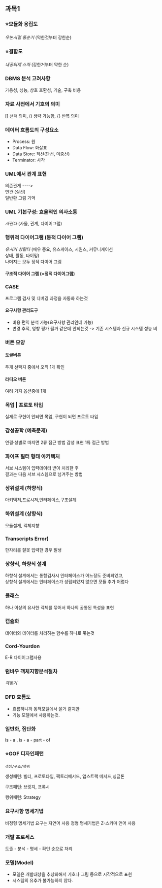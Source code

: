 ## 과목1
### ⭐모듈화 응집도
*우논시절 통순기* (약한것부터 강한순)

### ⭐결합도
*내공외제 스자* (강한거부터 약한 순)

### DBMS 분석 고려사항
가용성, 성능, 상호 호환성, 기술, 구축 비용

### 자료 사전에서 기호의 의미
[] 선택 의미, () 생략 가능함, {} 반복 의미

### 데이터 흐름도의 구성요소

- Process: 원
- Data Flow: 화살표
- Data Store: 직선(단선, 이중선)
- Terminator: 사각

### UML에서 관계 표현
의존관계 ---->\
연관 (실선) \
일반환 그림 기억

### UML 기본구성: 효율적인 의사소통
*사관다* (사물, 관계, 다이어그램)

### 행위적 다이어그램 (동적 다이어 그램)
*유시커 상활타* (매우 중요, 유스케이스, 시퀀스, 커뮤니케이션\
상태, 활동, 타이밍)\
나머지는 모두 정적 다이어 그램

#### 구조적 다이어 그램 (=정적 다이어그램)

### CASE
프로그램 검사 및 디버깅 과정을 자동화 하는것

#### 요구사항 관리도구
- 비용 편익 분석 가능(요구사항 관리인데 가능)
- 변경 추적, 영향 평가
될거 같은데 안되는것 -> 기존 시스템과 신규 시스템 성능 비


### 버튼 모양
#### 토글버튼
두개 선택지 중에서 오직 1개 확인
#### 라디오 버튼
여려 가지 옵션중에 1개

### 목업 | 프로토 타입
실제로 구현이 안되면 목업, 구현이 되면 프로토 타입

### 감성공학 (예측문제)
연결·성별로 따지면 2류 접근 방법
감성 표현 1류 접근 방법

### 파이프 필터 형태 아키텍처
서브 시스템이 입력데이터 받아 처리한 후\
결과는 다음 서브 시스템으로 넘겨주는 방법

###  상위설계 (하향식)
아키텍처,프로시저,인터페이스,구조설계

### 하위설계 (상향식)
모듈설계, 객체지향

### Transcripts Error)
한자리를 잘못 입력한 경우 발생

### 상향식, 하향식 설계
하향식 설계에서는 통합검사시 인터페이스가 어느정도 준비되있고,\
상향식 설계에서는 인터페이스가 성립되있지 않으면 모듈 추가 어렵다

### 클래스
하나 이상의 유사한 객체를 묶어서 하나의 공통된 특성을 표현

### 캡슐화
데이터와 데이터를 처리하는 함수를 하나로 묶는것

### Cord-Yourdon
E-R 다이어그램사용

### 럼바우 객체지향분석절차
*객동기*

### DFD 흐름도
* 흐름하니까 동적모델에서 쓸거 같지만
* 기능 모델에서 사용하는것.

### 일반화, 집단화
is - a , is - a - part - of

### ⭐GOF 디자인패턴
~~~
생성/구조/행위
~~~

생성패턴: 빌더, 프로토타입, 팩토리메서드, 앱스트랙 메서드,싱글톤

구조패턴: 브릿지, 프록시

행위패턴: Strategy

### 요구사항 명세기법
비정형 명세기법 요구는 자연어 사용
정형 명세기법은 Z-스키마 언어 사용

### 개발 프로세스
도출 - 분석 - 명세 - 확인 순으로 처리

### 모델(Model)
- 모델은 개발대상을 추상화해서 기호나 그림 등으로 시각적으로 표현
- 시스템의 유추가 불가능하지 않다.
